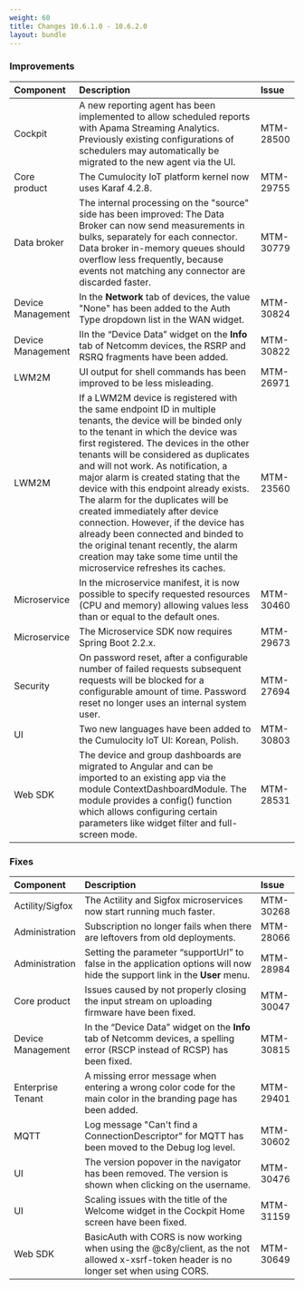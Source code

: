 ```yaml
---
weight: 60
title: Changes 10.6.1.0 - 10.6.2.0
layout: bundle
---
```


### Improvements

<table>
<colgroup>
   <col style="width: 15%;">
   <col style="width: 70%;">
   <col style="width: 15 %;">
</colgroup><thead>
<tr>
<th style="text-align:left">Component</th>
<th style="text-align:left">Description</th>
<th style="text-align:left">Issue</th>
</tr>
</thead>
<tbody>
<tr>
<td style="text-align:left">Cockpit</td>
<td style="text-align:left">A new reporting agent has been implemented to allow scheduled reports with Apama Streaming Analytics. Previously existing configurations of schedulers may automatically be migrated to the new agent via the UI.
</td>
<td> MTM-28500</td>
</tr>
<tr>
<td style="text-align:left">Core product</td>
<td style="text-align:left">The Cumulocity IoT platform kernel now uses Karaf 4.2.8.
</td>
<td> MTM-29755</td>
</tr>
<tr>
<td style="text-align:left">Data broker</td>
<td style="text-align:left">The internal processing on the "source" side has been improved:
The Data Broker can now send measurements in bulks, separately for each connector. 
Data broker in-memory queues should overflow less frequently, because events not matching any connector are discarded faster.
</td>
<td> MTM-30779</td>
</tr>
<tr>
<td style="text-align:left">Device Management</td>
<td style="text-align:left">In the <b>Network</b> tab of devices, the value "None" has been added to the Auth Type dropdown list in the WAN widget.
</td>
<td> MTM-30824</td>
</tr>
<tr>
<td style="text-align:left">Device Management</td>
<td style="text-align:left">IIn the “Device Data” widget on the <b>Info</b> tab of Netcomm devices, the RSRP and RSRQ fragments have been added.
</td>
<td> MTM-30822</td>
</tr>
<tr>
<td style="text-align:left">LWM2M</td>
<td style="text-align:left">UI output for shell commands has been improved to be less misleading.  
</td>
<td style="text-align:left">MTM-26971</td>
</tr>
<tr>
<td style="text-align:left">LWM2M</td>
<td style="text-align:left">If a LWM2M device is registered with the same endpoint ID in multiple tenants, the device will be binded only to the tenant in which the device was first registered. The devices in the other tenants will be considered as duplicates and will not work. 
As notification, a major alarm is created stating that the device with this endpoint already exists. The alarm for the duplicates will be created immediately after device connection. However, if the device has already been connected and binded to the original tenant recently, the alarm creation may take some time until the microservice refreshes its caches.  
</td>
<td style="text-align:left">MTM-23560</td>
</tr>
<tr>
<td style="text-align:left">Microservice</td>
<td style="text-align:left">In the microservice manifest, it is now possible to specify requested resources (CPU and memory) allowing values less than or equal to the default ones.
</td>
<td style="text-align:left">MTM-30460</td>
</tr>
<tr>
<td style="text-align:left">Microservice</td>
<td style="text-align:left">The Microservice SDK now requires Spring Boot 2.2.x.
</td>
<td style="text-align:left">MTM-29673</td>
</tr>

<tr>
<td style="text-align:left">Security</td>
<td style="text-align:left">On password reset, after a configurable number of failed requests subsequent requests will be blocked for a configurable amount of time. Password reset no longer uses an internal system user.
</td>
<td style="text-align:left">MTM-27694</td>
</tr>
<tr>
<td style="text-align:left">UI</td>
<td style="text-align:left"> Two new languages have been added to the Cumulocity IoT UI: Korean, Polish.
</td>
<td style="text-align:left"> MTM-30803</td>
</tr>
<tr>
<td style="text-align:left">Web SDK</td>
<td style="text-align:left"> The device and group dashboards are migrated to Angular and can be imported to an existing app via the module ContextDashboardModule. The module provides a config() function which allows configuring certain parameters like widget filter and full-screen mode.
</td>
<td style="text-align:left"> MTM-28531</td>
</tr>
</tbody>
</table>

### Fixes

<table>
<colgroup>
   <col style="width: 15%;">
   <col style="width: 70%;">
   <col style="width: 15 %;">
</colgroup><thead>
<tr>
<th style="text-align:left">Component</th>
<th style="text-align:left">Description</th>
<th style="text-align:left">Issue</th>
</tr>
</thead>
<tbody>
<tr>
<td style="text-align:left">Actility/Sigfox</td>
<td style="text-align:left">The Actility and Sigfox microservices now start running much faster.
</td>
<td style="text-align:left">MTM-30268</td>
</tr>
<tr>
<td style="text-align:left">Administration</td>
<td style="text-align:left">Subscription no longer fails when there are leftovers from old deployments.
</td>
<td> MTM-28066</td>
</tr>
<tr>
<td style="text-align:left">Administration</td>
<td style="text-align:left">Setting the parameter “supportUrl” to false in the application options will now hide the support link in the <b>User</b> menu. 
</td>
<td> MTM-28984</td>
</tr>
<tr>
<td style="text-align:left">Core product</td>
<td style="text-align:left">Issues caused by not properly closing the input stream on uploading firmware have been fixed.
</td>
<td> MTM-30047</td>
</tr>
<tr>
<td style="text-align:left">Device Management</td>
<td style="text-align:left">In the “Device Data” widget on the <b>Info</b> tab of Netcomm devices, a spelling error (RSCP instead of RCSP) has been fixed.
</td>
<td style="text-align:left">MTM-30815</td>
</tr>

<tr>
<td style="text-align:left">Enterprise Tenant</td>
<td style="text-align:left">A missing error message when entering a wrong color code for the main color in the branding page has been added. 
</td>
<td style="text-align:left"> MTM-29401</td>
</tr>
<tr>
<td style="text-align:left">MQTT</td>
<td style="text-align:left">Log message "Can't find a ConnectionDescriptor" for MQTT has been moved to the Debug log level. 
</td>
<td style="text-align:left">MTM-30602</td>
</tr>
<tr>
<td style="text-align:left">UI</td>
<td style="text-align:left">The version popover in the navigator has been removed. The version is shown  when clicking on the username.
</td>
<td style="text-align:left">MTM-30476</td>
</tr>
<tr>
<td style="text-align:left">UI</td>
<td style="text-align:left">Scaling issues with the title of the Welcome widget in the Cockpit Home screen have been fixed.
</td>
<td style="text-align:left">MTM-31159</td>
</tr>
<tr>
<td style="text-align:left">Web SDK</td>
<td style="text-align:left">BasicAuth with CORS is now working when using the @c8y/client, as the not allowed x-xsrf-token header is no longer set when using CORS.</td>
<td style="text-align:left">MTM-30649</td>
</tr>
</tbody>
</table>

